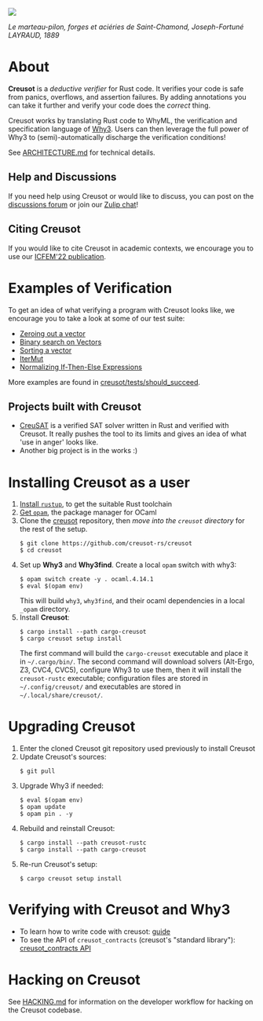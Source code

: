 ![](/static/marteau.jpg)

*Le marteau-pilon, forges et aciéries de Saint-Chamond, Joseph-Fortuné LAYRAUD, 1889*

# About

**Creusot** is a *deductive verifier* for Rust code. It verifies your code is safe from panics, overflows, and assertion failures. By adding annotations you can take it further and verify your code does the *correct* thing.

Creusot works by translating Rust code to WhyML, the verification and specification language of [Why3](https://www.why3.org). Users can then leverage the full power of Why3 to (semi)-automatically discharge the verification conditions!

See [ARCHITECTURE.md](ARCHITECTURE.md) for technical details.

## Help and Discussions

If you need help using Creusot or would like to discuss, you can post on the [discussions forum](https://github.com/creusot-rs/creusot/discussions) or join our [Zulip chat](https://why3.zulipchat.com/#narrow/stream/341707-creusot)!

## Citing Creusot

If you would like to cite Creusot in academic contexts, we encourage you to use our [ICFEM'22 publication](https://hal.inria.fr/hal-03737878/file/main.pdf).

# Examples of Verification

To get an idea of what verifying a program with Creusot looks like, we encourage you to take a look at some of our test suite:

- [Zeroing out a vector](creusot/tests/should_succeed/vector/01.rs)
- [Binary search on Vectors](creusot/tests/should_succeed/vector/04_binary_search.rs)
- [Sorting a vector](creusot/tests/should_succeed/vector/02_gnome.rs)
- [IterMut](creusot/tests/should_succeed/iterators/02_iter_mut.rs)
- [Normalizing If-Then-Else Expressions](creusot/tests/should_succeed/ite_normalize.rs)

More examples are found in [creusot/tests/should_succeed](creusot/tests/should_succeed).

## Projects built with Creusot

- [CreuSAT](https://github.com/sarsko/creusat) is a verified SAT solver written in Rust and verified with Creusot. It really pushes the tool to its limits and gives an idea of what 'use in anger' looks like.
- Another big project is in the works :)

# Installing Creusot as a user

1. [Install `rustup`](https://www.rust-lang.org/tools/install), to get the suitable Rust toolchain
2. [Get `opam`](https://opam.ocaml.org/doc/Install.html), the package manager for OCaml
3. Clone the [creusot](https://github.com/creusot-rs/creusot/) repository,
   then *move into the `creusot` directory* for the rest of the setup.
    ```
    $ git clone https://github.com/creusot-rs/creusot
    $ cd creusot
    ```
4. Set up **Why3** and **Why3find**. Create a local `opam` switch with why3:
   ```
   $ opam switch create -y . ocaml.4.14.1
   $ eval $(opam env)
   ```
   This will build `why3`, `why3find`, and their ocaml dependencies in a local `_opam` directory.
5. Install **Creusot**:
    ```
    $ cargo install --path cargo-creusot
    $ cargo creusot setup install
    ```
    The first command will build the `cargo-creusot` executable and place it in `~/.cargo/bin/`.
    The second command will download solvers (Alt-Ergo, Z3, CVC4, CVC5), configure Why3 to use them,
    then it will install the `creusot-rustc` executable; configuration files are stored in
    `~/.config/creusot/` and executables are stored in `~/.local/share/creusot/`.

# Upgrading Creusot 

1. Enter the cloned Creusot git repository used previously to install Creusot
2. Update Creusot's sources:
   ```
   $ git pull
   ```
2. Upgrade Why3 if needed:
   ```
   $ eval $(opam env)
   $ opam update
   $ opam pin . -y
   ```
3. Rebuild and reinstall Creusot:
   ```
   $ cargo install --path creusot-rustc
   $ cargo install --path cargo-creusot
   ```
4. Re-run Creusot's setup:
   ```
   $ cargo creusot setup install
   ```

# Verifying with Creusot and Why3

- To learn how to write code with creusot: [guide](https://creusot-rs.github.io/creusot/guide)
- To see the API of `creusot_contracts` (creusot's "standard library"): [creusot_contracts API](https://creusot-rs.github.io/creusot/doc/creusot_contracts)

# Hacking on Creusot

See [HACKING.md](HACKING.md) for information on the developer workflow for
hacking on the Creusot codebase.

